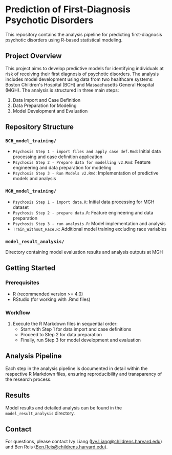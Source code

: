# Prediction of First-Diagnosis Psychotic Disorders

This repository contains the analysis pipeline for predicting first-diagnosis psychotic disorders using R-based statistical modeling.

## Project Overview

This project aims to develop predictive models for identifying individuals at risk of receiving their first diagnosis of psychotic disorders. The analysis includes model development using data from two healthcare systems: Boston Children's Hospital (BCH) and Massachusetts General Hospital (MGH). The analysis is structured in three main steps:

1. Data Import and Case Definition
2. Data Preparation for Modeling
3. Model Development and Evaluation

## Repository Structure

### `BCH_model_training/`
- `Psychosis Step 1 - import files and apply case def.Rmd`: Initial data processing and case definition application
- `Psychosis Step 2 - Prepare data for modelling v2.Rmd`: Feature engineering and data preparation for modeling
- `Psychosis Step 3 - Run Models v2.Rmd`: Implementation of predictive models and analysis

### `MGH_model_training/`
- `Psychosis Step 1 - import data.R`: Initial data processing for MGH dataset
- `Psychosis Step 2 - prepare data.R`: Feature engineering and data preparation
- `Psychosis Step 3 - run analysis.R`: Model implementation and analysis
- `Train_Without_Race.R`: Additional model training excluding race variables

### `model_result_analysis/`
Directory containing model evaluation results and analysis outputs at MGH 

## Getting Started

### Prerequisites

- R (recommended version >= 4.0)
- RStudio (for working with .Rmd files)

### Workflow

1. Execute the R Markdown files in sequential order:
   - Start with Step 1 for data import and case definitions
   - Proceed to Step 2 for data preparation
   - Finally, run Step 3 for model development and evaluation

## Analysis Pipeline

Each step in the analysis pipeline is documented in detail within the respective R Markdown files, ensuring reproducibility and transparency of the research process.

## Results

Model results and detailed analysis can be found in the `model_result_analysis` directory.


## Contact

For questions, please contact Ivy Liang (Ivy.Liang@childrens.harvard.edu) and Ben Reis (Ben.Reis@childrens.harvard.edu).